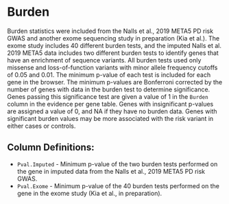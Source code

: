 # Burden

Burden statistics were included from the Nalls et al., 2019 META5 PD risk GWAS and another exome sequencing study in preparation (Kia et al.).  The exome study includes 40 different burden tests, and the imputed Nalls et al. 2019 META5 data includes two different burden tests to identify genes that have an enrichment of sequence variants. All burden tests used only missense and loss-of-function variants with minor allele frequency cutoffs of 0.05 and 0.01. The minimum p-value of each test is included for each gene in the browser. The minimum p-values are Bonferroni corrected by the number of genes with data in the burden test to determine significance. Genes passing this significance test are given a value of 1 in the `Burden` column in the evidence per gene table. Genes with insignificant p-values are assigned a value of 0, and NA if they have no burden data. Genes with significant burden values may be more associated with the risk variant in either cases or controls. 

## Column Definitions:
* `Pval.Imputed` - Minimum p-value of the two burden tests performed on the gene in imputed data from the Nalls et al., 2019 META5 PD risk GWAS. 
* `Pval.Exome` - Minimum p-value of the 40 burden tests performed on the gene in the exome study (Kia et al., in preparation). 